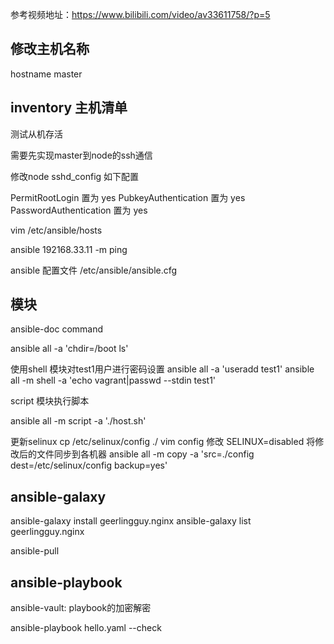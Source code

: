 参考视频地址：https://www.bilibili.com/video/av33611758/?p=5

## 修改主机名称

hostname master

## inventory 主机清单

测试从机存活

需要先实现master到node的ssh通信

修改node sshd_config 如下配置

PermitRootLogin 置为 yes
PubkeyAuthentication 置为 yes
PasswordAuthentication 置为 yes

vim /etc/ansible/hosts

ansible 192168.33.11 -m ping

ansible 配置文件 /etc/ansible/ansible.cfg


## 模块
ansible-doc command

ansible all -a 'chdir=/boot ls'

使用shell 模块对test1用户进行密码设置
ansible all -a 'useradd test1'
ansible all -m shell -a 'echo vagrant|passwd --stdin test1'

script 模块执行脚本

ansible all -m script -a './host.sh'

更新selinux
cp /etc/selinux/config ./
vim config
修改 SELINUX=disabled
将修改后的文件同步到各机器
ansible all -m copy -a 'src=./config dest=/etc/selinux/config backup=yes'

## ansible-galaxy

ansible-galaxy install geerlingguy.nginx
ansible-galaxy list geerlingguy.nginx

ansible-pull

## ansible-playbook

ansible-vault: playbook的加密解密

ansible-playbook hello.yaml --check
